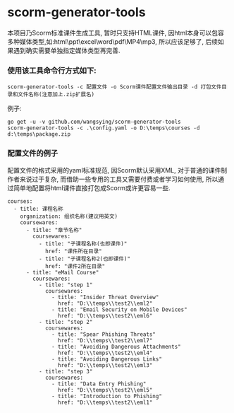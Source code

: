 # scorm-generator-tools
本项目乃Scorm标准课件生成工具, 暂时只支持HTML课件, 因html本身可以包容多种媒体类型,如:html\ppt\excel\word\pdf\MP4\mp3, 所以应该足够了, 后续如果遇到确实需要单独指定媒体类型再完善.

### 使用该工具命令行方式如下:
```
scorm-generator-tools -c 配置文件 -o Scorm课件配置文件输出目录 -d 打包文件目录和文件名称(注意加上.zip扩展名)
```
例子:
```
go get -u -v github.com/wangsying/scorm-generator-tools
scorm-generator-tools -c .\config.yaml -o D:\temps\courses -d d:\temps\package.zip
```

### 配置文件的例子

配置文件的格式采用的yaml标准规范, 因Scorm默认采用XML, 对于普通的课件制作者来说过于复杂, 而借助一些专用的工具又需要付费或者学习如何使用, 所以通过简单地配置将html课件直接打包成Scorm或许更容易一些.

```
courses:
  - title: 课程名称
    organization: 组织名称(建议用英文)
    coursewares:
      - title: "章节名称"
        coursewares:
          - title: "子课程名称(也即课件)"
            href: "课件所在目录"
          - title: "子课程名称2(也即课件)"
            href: "课件2所在目录"
      - title: "eMail Course"
        coursewares:
          - title: "step 1"
            coursewares:
              - title: "Insider Threat Overview"
                href: "D:\\temps\\test2\\eml2"
              - title: "Email Security on Mobile Devices"
                href: "D:\\temps\\test2\\eml6"
          - title: "step 2"
            coursewares:
              - title: "Spear Phishing Threats"
                href: "D:\\temps\\test2\\eml7"
              - title: "Avoiding Dangerous Attachments"
                href: "D:\\temps\\test2\\eml4"
              - title: "Avoiding Dangerous Links"
                href: "D:\\temps\\test2\\eml3"
          - title: "step 3"
            coursewares:
              - title: "Data Entry Phishing"
                href: "D:\\temps\\test2\\eml5"
              - title: "Introduction to Phishing"
                href: "D:\\temps\\test2\\eml1"
```                
